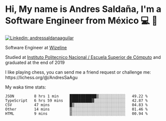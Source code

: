 # Hi, My name is Andres Saldaña, I'm a Software Engineer from México :computer: :boy:

[![Linkedin: andressaldanaaguilar](https://img.shields.io/badge/-andressaldanaaguilar-blue?style=flat-square&logo=Linkedin&logoColor=white&link=https://www.linkedin.com/in/thaianebraga/)](https://www.linkedin.com/in/andressaldanaaguilar)

<p>Software Engineer at <a href="https://www.wizeline.com/">Wizeline</a></p>
<p>Studied at <a href="https://en.wikipedia.org/wiki/ESCOM">Instituto Politecnico Nacional / Escuela Superior de Cómputo</a> and graduated at the end of 2019</p>
<p>I like playing chess, you can send me a friend request or challenge me: https://lichess.org/@/AndresSaAgu</p>

<p> My waka time stats: </p>

<!--START_SECTION:waka-->
```text
JSON         8 hrs 1 min     ████████████▒░░░░░░░░░░░░   49.22 % 
TypeScript   6 hrs 59 mins   ██████████▓░░░░░░░░░░░░░░   42.87 % 
CSV          47 mins         █▒░░░░░░░░░░░░░░░░░░░░░░░   04.83 % 
Other        14 mins         ▒░░░░░░░░░░░░░░░░░░░░░░░░   01.46 % 
HTML         9 mins          ▒░░░░░░░░░░░░░░░░░░░░░░░░   00.94 % 
```
<!--END_SECTION:waka-->
